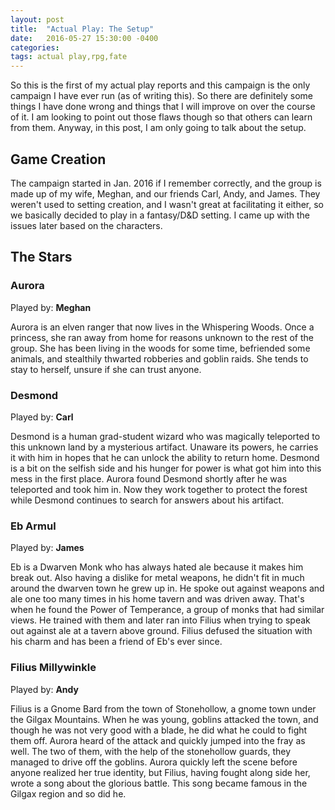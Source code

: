 ```yaml
---
layout: post
title:  "Actual Play: The Setup"
date:   2016-05-27 15:30:00 -0400 
categories: 
tags: actual play,rpg,fate
---
```

So this is the first of my actual play reports and this campaign is the only 
campaign I have ever run (as of writing this). So there are definitely some things 
I have done wrong and things that I will improve on over the course of it. I am 
looking to point out those flaws though so that others can learn from them. Anyway, 
in this post, I am only going to talk about the setup.

## Game Creation

The campaign started in Jan. 2016 if I remember correctly, and the group is made up 
of my wife, Meghan, and our friends Carl, Andy, and James. They weren't used to 
setting creation, and I wasn't great at facilitating it either, so we basically
decided to play in a fantasy/D&D setting. I came up with the issues later based on 
the characters.

## The Stars

### Aurora
Played by: **Meghan** 

Aurora is an elven ranger that now lives in the Whispering Woods. Once a princess, 
she ran away from home for reasons unknown to the rest of the group. She has been 
living in the woods for some time, befriended some animals, and stealthily thwarted 
robberies and goblin raids. She tends to stay to herself, unsure if she can trust 
anyone. 

### Desmond

Played by: **Carl**

Desmond is a human grad-student wizard who was magically teleported to this 
unknown land by a mysterious artifact. Unaware its powers, he carries it with him
in hopes that he can unlock the ability to return home. Desmond is a bit on the 
selfish side and his hunger for power is what got him into this mess in the first
place. Aurora found Desmond shortly after he was teleported and took him in. Now 
they work together to protect the forest while Desmond continues to search for 
answers about his artifact.

### Eb Armul

Played by: **James**

Eb is a Dwarven Monk who has always hated ale because it makes him break out. 
Also having a dislike for metal weapons, he didn't fit in much around the dwarven
town he grew up in. He spoke out against weapons and ale one too many times in his
home tavern and was driven away. That's when he found the Power of Temperance, a 
group of monks that had similar views. He trained with them and later ran into 
Filius when trying to speak out against ale at a tavern above ground. Filius 
defused the situation with his charm and has been a friend of Eb's ever since.

### Filius Millywinkle
Played by: **Andy**

Filius is a Gnome Bard from the town of Stonehollow, a gnome town under the Gilgax 
Mountains. When he was young, goblins attacked the town, and though he was not 
very good with a blade, he did what he could to fight them off. Aurora heard of the
attack and quickly jumped into the fray as well. The two of them, with the help of 
the stonehollow guards, they managed to drive off the goblins. Aurora quickly left 
the scene before anyone realized her true identity, but Filius, having fought along 
side her, wrote a song about the glorious battle. This song became famous in the 
Gilgax region and so did he.

